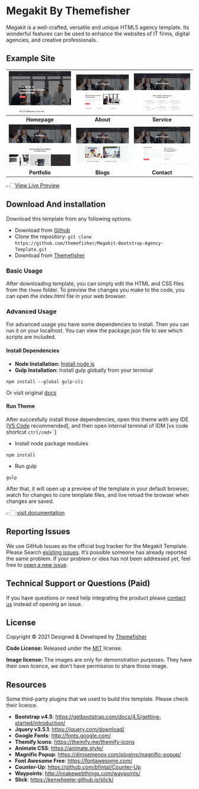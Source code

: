 # Megakit By Themefisher
Megakit is a well-crafted, versatile and unique HTML5 agency template. Its wonderful features can be used to enhance the websites of IT firms, digital agencies, and creative professionals.


<!-- demo -->
## Example Site
| [![](screenshots/homepage.png)](https://demo.themefisher.com/megakit/) | [![](screenshots/about.png)](https://demo.themefisher.com/megakit/about.html) | [![](screenshots/service.png)](https://demo.themefisher.com/megakit/service.html) |
|:---:|:---:|:---:|
| **Homepage**  | **About**  | **Service**  |
| [![](screenshots/portfolio.png)](https://demo.themefisher.com/megakit/project.html) | [![](screenshots/blog.png)](https://demo.themefisher.com/megakit/blog-grid.html) | [![](screenshots/contact.png)](https://demo.themefisher.com/megakit/contact.html) |
| **Portfolio** | **Blogs** | **Contact** |

👉🏻[View Live Preview](https://demo.themefisher.com/megakit/)


<!-- download -->
## Download And installation
Download this template from any following options:

* Download from [Github](https://github.com/themefisher/Megakit-Bootstrap-Agency-Template/archive/master.zip)
* Clone the repository: `git clone https://github.com/themefisher/Megakit-Bootstrap-Agency-Template.git`
* Download from [Themefisher](https://themefisher.com/products/megakit-multipurpose-bootstrap-template/)


<!-- installation -->
### Basic Usage
After downloading template, you can simply edit the HTML and CSS files from the `theme` folder. To preview the changes you make to the code, you can open the index.html file in your web browser.

### Advanced Usage
For advanced usage you have some dependencies to install. Then you can run it on your localhost. You can view the package.json file to see which scripts are included.

#### Install Dependencies
* **Node Installation:** [Install node js](https://nodejs.org/en/download/)
* **Gulp Installation:** Install gulp globally from your terminal 
```
npm install --global gulp-cli
```
Or visit original [docs](https://gulpjs.com/docs/en/getting-started/quick-start)

#### Run Theme
After succesfully install those dependencies, open this theme with any IDE [[VS Code](https://code.visualstudio.com/) recommended], and then open internal terminal of IDM [vs code shortcut <code>ctrl/cmd+\`</code>]

* Install node package modules
```
npm install
```
* Run gulp
```
gulp
```
After that, it will open up a preview of the template in your default browser, watch for changes to core template files, and live reload the browser when changes are saved.

👉🏻 [visit documentation](https://docs.themefisher.com/megakit/)


<!-- reporting issue -->
## Reporting Issues
We use GitHub Issues as the official bug tracker for the Megakit Template. Please Search [existing issues](https://github.com/themefisher/Megakit-Bootstrap-Agency-Template/issues). It’s possible someone has already reported the same problem.
If your problem or idea has not been addressed yet, feel free to [open a new issue](https://github.com/themefisher/Megakit-Bootstrap-Agency-Template/issues).

<!-- support -->
## Technical Support or Questions (Paid)
If you have questions or need help integrating the product please [contact us](mailto:mehedi@themefisher.com) instead of opening an issue.

<!-- licence -->
## License
Copyright &copy; 2021 Designed & Developed by [Themefisher](https://themefisher.com)

**Code License:** Released under the [MIT](https://github.com/themefisher/Megakit-Bootstrap-Agency-Template/blob/master/LICENSE) license.

**Image license:** The images are only for demonstration purposes. They have their own licence, we don't have permission to share those image.

<!-- resources -->
## Resources
Some third-party plugins that we used to build this template. Please check their licence.
* **Bootstrap v4.5**: https://getbootstrap.com/docs/4.5/getting-started/introduction/
* **Jquery v3.5.1**: https://jquery.com/download/
* **Google Fonts**: http://fonts.google.com/
* **Themify Icons**: https://themify.me/themify-icons
* **Animate CSS**: https://animate.style/
* **Magnific Popup**: https://dimsemenov.com/plugins/magnific-popup/
* **Font Awesome Free**: https://fontawesome.com/
* **Counter-Up**: https://github.com/bfintal/Counter-Up
* **Waypoints**: http://imakewebthings.com/waypoints/
* **Slick**: https://kenwheeler.github.io/slick/
